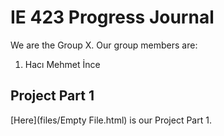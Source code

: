 # IE 423 Progress Journal

We are the Group X. Our group members are:
1. Hacı Mehmet İnce


## Project Part 1
[Here](files/Empty File.html) is our Project Part 1.
